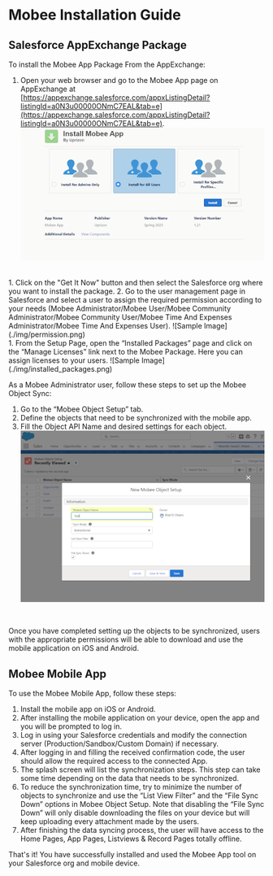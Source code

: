 # Mobee Installation Guide

## Salesforce AppExchange Package

To install the Mobee App Package From the AppExchange:

1. Open your web browser and go to the Mobee App page on AppExchange at [https://appexchange.salesforce.com/appxListingDetail?listingId=a0N3u00000ONmC7EAL&tab=e](https://appexchange.salesforce.com/appxListingDetail?listingId=a0N3u00000ONmC7EAL&tab=e).
![Sample Image](./img/app_exchange.png)
<br />
1. Click on the "Get It Now" button and then select the Salesforce org where you want to install the package.
2. Go to the user management page in Salesforce and select a user to assign the required permission according to your needs (Mobee Administrator/Mobee User/Mobee Community Administrator/Mobee Community User/Mobee Time And Expenses Administrator/Mobee Time And Expenses User).
![Sample Image](./img/permission.png)
<br />
1. From the Setup Page, open the “Installed Packages” page and click on the “Manage Licenses” link next to the Mobee Package. Here you can assign licenses to your users.
![Sample Image](./img/installed_packages.png)
<br />

As a Mobee Administrator user, follow these steps to set up the Mobee Object Sync:

1. Go to the “Mobee Object Setup” tab.
2. Define the objects that need to be synchronized with the mobile app.
3. Fill the Object API Name and desired settings for each object.
![Sample Image](./img/mobee_object_setup.png)
<br />

Once you have completed setting up the objects to be synchronized, users with the appropriate permissions will be able to download and use the mobile application on iOS and Android.

## Mobee Mobile App

To use the Mobee Mobile App, follow these steps:

1. Install the mobile app on iOS or Android.
2. After installing the mobile application on your device, open the app and you will be prompted to log in.
3. Log in using your Salesforce credentials and modify the connection server (Production/Sandbox/Custom Domain) if necessary.
4. After logging in and filling the received confirmation code, the user should allow the required access to the connected App.
5. The splash screen will list the synchronization steps. This step can take some time depending on the data that needs to be synchronized.
6. To reduce the synchronization time, try to minimize the number of objects to synchronize and use the “List View Filter” and the “File Sync Down” options in Mobee Object Setup. Note that disabling the “File Sync Down” will only disable downloading the files on your device but will keep uploading every attachment made by the users.
7. After finishing the data syncing process, the user will have access to the Home Pages, App Pages, Listviews & Record Pages totally offline.

That's it! You have successfully installed and used the Mobee App tool on your Salesforce org and mobile device.
